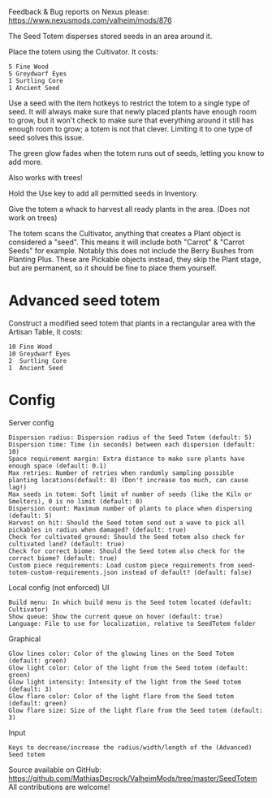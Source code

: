 ﻿Feedback & Bug reports on Nexus please: https://www.nexusmods.com/valheim/mods/876

The Seed Totem disperses stored seeds in an area around it.

Place the totem using the Cultivator. It costs:

    5 Fine Wood
    5 Greydwarf Eyes
    1 Surtling Core
    1 Ancient Seed

Use a seed with the item hotkeys to restrict the totem to a single type of seed. It will always make sure that newly placed plants have enough room to grow, but it won't check to make sure that everything around it still has enough room to grow; a totem is not that clever. Limiting it to one type of seed solves this issue.

The green glow fades when the totem runs out of seeds, letting you know to add more.

Also works with trees!

Hold the Use key to add all permitted seeds in Inventory.

Give the totem a whack to harvest all ready plants in the area. (Does not work on trees)

The totem scans the Cultivator, anything that creates a Plant object is considered a "seed".
This means it will include both "Carrot" & "Carrot Seeds" for example.
Notably this does not include the Berry Bushes from Planting Plus. These are Pickable objects instead, they skip the Plant stage, but are permanent, so it should be fine to place them yourself.

# Advanced seed totem
Construct a modified seed totem that plants in a rectangular area with the Artisan Table, it costs:

    10 Fine Wood
    10 Greydwarf Eyes
    2  Surtling Core
    1  Ancient Seed

# Config
﻿Server config

    Dispersion radius: Dispersion radius of the Seed Totem (default: 5)
    Dispersion time: Time (in seconds) between each dispersion (default: 10)
    Space requirement margin: Extra distance to make sure plants have enough space (default: 0.1)
    Max retries: Number of retries when randomly sampling possible planting locations(default: 8) (Don't increase too much, can cause lag!)
    Max seeds in totem: Soft limit of number of seeds (like the Kiln or Smelters), 0 is no limit (default: 0)
    Dispersion count: Maximum number of plants to place when dispersing (default: 5)
    Harvest on hit: Should the Seed totem send out a wave to pick all pickables in radius when damaged? (default: true)
    Check for cultivated ground: Should the Seed totem also check for cultivated land? (default: true)
    Check for correct biome: Should the Seed totem also check for the correct biome? (default: true)
    Custom piece requirements: Load custom piece requirements from seed-totem-custom-requirements.json instead of default? (default: false)


﻿Local config (not enforced)
UI

    Build menu: In which build menu is the Seed totem located (default: Cultivator)
    Show queue: Show the current queue on hover (default: true)
    Language: File to use for localization, relative to SeedTotem folder


Graphical

    Glow lines color: Color of the glowing lines on the Seed Totem (default: green)
    Glow light color: Color of the light from the Seed totem (default: green)
    Glow light intensity: Intensity of the light from the Seed totem (default: 3)
    Glow flare color: Color of the light flare from the Seed totem (default: green)
    Glow flare size: Size of the light flare from the Seed totem (default: 3)

Input

    Keys to decrease/increase the radius/width/length of the (Advanced) Seed totem
    

Source available on GitHub: https://github.com/MathiasDecrock/ValheimMods/tree/master/SeedTotem
All contributions are welcome!

